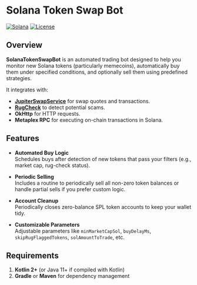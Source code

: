 # Solana Token Swap Bot

[![Solana](https://img.shields.io/badge/Solana-Blockchain-2E333C?logo=solana&logoColor=white)](https://solana.com/)
[![License](https://img.shields.io/badge/License-MIT-green.svg)](./LICENSE)

## Overview

**SolanaTokenSwapBot** is an automated trading bot designed to help you monitor new Solana tokens (particularly memecoins), automatically buy them under specified conditions, and optionally sell them using predefined strategies. 

It integrates with:
- **[JupiterSwapService](https://jup.ag/)** for swap quotes and transactions.
- **[RugCheck](https://api.rugcheck.xyz/)** to detect potential scams.
- **OkHttp** for HTTP requests.
- **Metaplex RPC** for executing on-chain transactions in Solana.

## Features

- **Automated Buy Logic**  
  Schedules buys after detection of new tokens that pass your filters (e.g., market cap, rug-check status).

- **Periodic Selling**  
  Includes a routine to periodically sell all non-zero token balances or handle partial sells if you prefer custom logic.

- **Account Cleanup**  
  Periodically closes zero-balance SPL token accounts to keep your wallet tidy.

- **Customizable Parameters**  
  Adjustable parameters like `minMarketCapSol`, `buyDelayMs`, `skipRugFlaggedTokens`, `solAmountToTrade`, etc.

## Requirements

1. **Kotlin 2+** (or Java 11+ if compiled with Kotlin)
2. **Gradle** or **Maven** for dependency management
